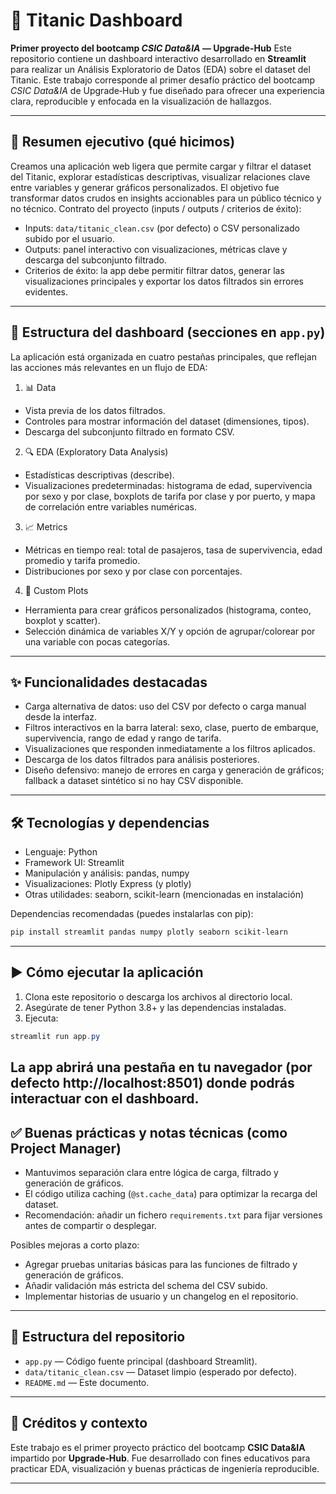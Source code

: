 # 🚢 Titanic Dashboard

**Primer proyecto del bootcamp _CSIC Data&IA_ — Upgrade-Hub**
Este repositorio contiene un dashboard interactivo desarrollado en **Streamlit** para realizar un Análisis Exploratorio de Datos (EDA) sobre el dataset del Titanic. Este trabajo corresponde al primer desafío práctico del bootcamp *CSIC Data&IA* de Upgrade‑Hub y fue diseñado para ofrecer una experiencia clara, reproducible y enfocada en la visualización de hallazgos.

---
## 🎯 Resumen ejecutivo (qué hicimos)

Creamos una aplicación web ligera que permite cargar y filtrar el dataset del Titanic, explorar estadísticas descriptivas, visualizar relaciones clave entre variables y generar gráficos personalizados. El objetivo fue transformar datos crudos en insights accionables para un público técnico y no técnico.
Contrato del proyecto (inputs / outputs / criterios de éxito):

- Inputs: `data/titanic_clean.csv` (por defecto) o CSV personalizado subido por el usuario.
- Outputs: panel interactivo con visualizaciones, métricas clave y descarga del subconjunto filtrado.
- Criterios de éxito: la app debe permitir filtrar datos, generar las visualizaciones principales y exportar los datos filtrados sin errores evidentes.

---
## 🧭 Estructura del dashboard (secciones en `app.py`)

La aplicación está organizada en cuatro pestañas principales, que reflejan las acciones más relevantes en un flujo de EDA:
1. 📊 Data

- Vista previa de los datos filtrados.
- Controles para mostrar información del dataset (dimensiones, tipos).
- Descarga del subconjunto filtrado en formato CSV.

2. 🔍 EDA (Exploratory Data Analysis)
- Estadísticas descriptivas (describe).
- Visualizaciones predeterminadas: histograma de edad, supervivencia por sexo y por clase, boxplots de tarifa por clase y por puerto, y mapa de correlación entre variables numéricas.

3. 📈 Metrics
- Métricas en tiempo real: total de pasajeros, tasa de supervivencia, edad promedio y tarifa promedio.
- Distribuciones por sexo y por clase con porcentajes.

4. 🎨 Custom Plots
- Herramienta para crear gráficos personalizados (histograma, conteo, boxplot y scatter).
- Selección dinámica de variables X/Y y opción de agrupar/colorear por una variable con pocas categorías.

---
## ✨ Funcionalidades destacadas

- Carga alternativa de datos: uso del CSV por defecto o carga manual desde la interfaz.
- Filtros interactivos en la barra lateral: sexo, clase, puerto de embarque, supervivencia, rango de edad y rango de tarifa.
- Visualizaciones que responden inmediatamente a los filtros aplicados.
- Descarga de los datos filtrados para análisis posteriores.
- Diseño defensivo: manejo de errores en carga y generación de gráficos; fallback a dataset sintético si no hay CSV disponible.

---
## 🛠 Tecnologías y dependencias

- Lenguaje: Python
- Framework UI: Streamlit
- Manipulación y análisis: pandas, numpy
- Visualizaciones: Plotly Express (y plotly)
- Otras utilidades: seaborn, scikit-learn (mencionadas en instalación)

Dependencias recomendadas (puedes instalarlas con pip):
```powershell
pip install streamlit pandas numpy plotly seaborn scikit-learn
```

---
## ▶️ Cómo ejecutar la aplicación

1. Clona este repositorio o descarga los archivos al directorio local.
2. Asegúrate de tener Python 3.8+ y las dependencias instaladas.
3. Ejecuta:

```powershell
streamlit run app.py
```

La app abrirá una pestaña en tu navegador (por defecto http://localhost:8501) donde podrás interactuar con el dashboard.
---

## ✅ Buenas prácticas y notas técnicas (como Project Manager)

- Mantuvimos separación clara entre lógica de carga, filtrado y generación de gráficos.
- El código utiliza caching (`@st.cache_data`) para optimizar la recarga del dataset.
- Recomendación: añadir un fichero `requirements.txt` para fijar versiones antes de compartir o desplegar.

Posibles mejoras a corto plazo:
- Agregar pruebas unitarias básicas para las funciones de filtrado y generación de gráficos.
- Añadir validación más estricta del schema del CSV subido.
- Implementar historias de usuario y un changelog en el repositorio.

---
## 📁 Estructura del repositorio

- `app.py` — Código fuente principal (dashboard Streamlit).
- `data/titanic_clean.csv` — Dataset limpio (esperado por defecto).
- `README.md` — Este documento.

---
## 🧾 Créditos y contexto

Este trabajo es el primer proyecto práctico del bootcamp **CSIC Data&IA** impartido por **Upgrade‑Hub**. Fue desarrollado con fines educativos para practicar EDA, visualización y buenas prácticas de ingeniería reproducible.

---


